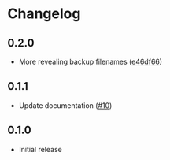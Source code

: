 # Changelog

## 0.2.0

- More revealing backup filenames ([e46df66](https://github.com/smoelius/rewriter/commit/e46df662673861c909161aa1524fcb3bbb2f1a0c))

## 0.1.1

- Update documentation ([#10](https://github.com/smoelius/rewriter/pull/10))

## 0.1.0

- Initial release
